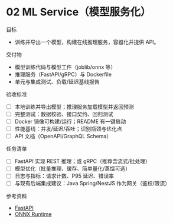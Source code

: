 # 02 ML Service（模型服务化）

目标
- 训练并导出一个模型，构建在线推理服务，容器化并提供 API。

交付物
- 模型训练代码与模型工件（joblib/onnx 等）
- 推理服务（FastAPI/gRPC）与 Dockerfile
- 单元与集成测试、负载/延迟基线报告

验收标准
- [ ] 本地训练并导出模型；推理服务加载模型并返回预测
- [ ] 完整测试：数据校验、接口契约、回归测试
- [ ] Docker 镜像可构建/运行；README 有一键启动
- [ ] 性能基线：并发/延迟/吞吐；识别瓶颈与优化点
- [ ] API 文档（OpenAPI/GraphQL Schema）

任务清单
- [ ] FastAPI 实现 REST 推理；或 gRPC（推荐含流式/批处理）
- [ ] 模型优化（批量推理、缓存、简单量化/蒸馏可选）
- [ ] 日志与指标：请求计数、P95 延迟、错误率
- [ ] 与现有后端集成建议：Java Spring/NestJS 作为网关（鉴权/限流）

参考资料
- [FastAPI](https://fastapi.tiangolo.com/)
- [ONNX Runtime](https://onnxruntime.ai/)